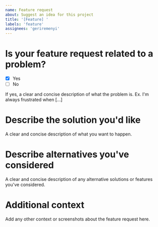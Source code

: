 ```yaml
---
name: Feature request
about: Suggest an idea for this project
title: '[Feature] '
labels: 'feature'
assignees: 'geriremenyi'
---
```


# Is your feature request related to a problem?
- [x] Yes
- [ ] No

If yes, a clear and concise description of what the problem is. Ex. I'm always frustrated when [...]

# Describe the solution you'd like
A clear and concise description of what you want to happen.

# Describe alternatives you've considered
A clear and concise description of any alternative solutions or features you've considered.

# Additional context
Add any other context or screenshots about the feature request here.
